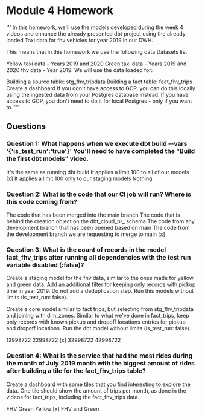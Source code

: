 # Module 4 Homework

'''
In this homework, we'll use the models developed during the week 4 videos and enhance the already presented dbt project using the already loaded Taxi data for fhv vehicles for year 2019 in our DWH.

This means that in this homework we use the following data Datasets list

Yellow taxi data - Years 2019 and 2020
Green taxi data - Years 2019 and 2020
fhv data - Year 2019.
We will use the data loaded for:

Building a source table: stg_fhv_tripdata
Building a fact table: fact_fhv_trips
Create a dashboard
If you don't have access to GCP, you can do this locally using the ingested data from your Postgres database instead. If you have access to GCP, you don't need to do it for local Postgres - only if you want to.
'''

## Questions

### Question 1: What happens when we execute dbt build --vars '{'is_test_run':'true'}' You'll need to have completed the "Build the first dbt models" video.

It's the same as running dbt build
It applies a limit 100 to all of our models [x]
It applies a limit 100 only to our staging models
Nothing


### Question 2: What is the code that our CI job will run? Where is this code coming from?

The code that has been merged into the main branch
The code that is behind the creation object on the dbt_cloud_pr_ schema
The code from any development branch that has been opened based on main
The code from the development branch we are requesting to merge to main [x]

### Question 3: What is the count of records in the model fact_fhv_trips after running all dependencies with the test run variable disabled (:false)?
Create a staging model for the fhv data, similar to the ones made for yellow and green data. Add an additional filter for keeping only records with pickup time in year 2019. Do not add a deduplication step. Run this models without limits (is_test_run: false).

Create a core model similar to fact trips, but selecting from stg_fhv_tripdata and joining with dim_zones. Similar to what we've done in fact_trips, keep only records with known pickup and dropoff locations entries for pickup and dropoff locations. Run the dbt model without limits (is_test_run: false).

12998722
22998722 [x]
32998722
42998722


### Question 4: What is the service that had the most rides during the month of July 2019 month with the biggest amount of rides after building a tile for the fact_fhv_trips table?

Create a dashboard with some tiles that you find interesting to explore the data. One tile should show the amount of trips per month, as done in the videos for fact_trips, including the fact_fhv_trips data.

FHV
Green
Yellow [x]
FHV and Green